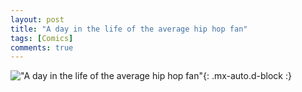 ```yaml
---
layout: post
title: "A day in the life of the average hip hop fan"
tags: [Comics]
comments: true
---
```



!["A day in the life of the average hip hop fan"](/comics/20.png){: .mx-auto.d-block :}